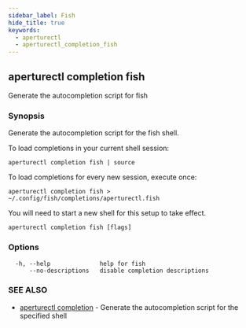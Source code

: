 ```yaml
---
sidebar_label: Fish
hide_title: true
keywords:
  - aperturectl
  - aperturectl_completion_fish
---
```


## aperturectl completion fish

Generate the autocompletion script for fish

### Synopsis

Generate the autocompletion script for the fish shell.

To load completions in your current shell session:

    aperturectl completion fish | source

To load completions for every new session, execute once:

    aperturectl completion fish > ~/.config/fish/completions/aperturectl.fish

You will need to start a new shell for this setup to take effect.

```
aperturectl completion fish [flags]
```

### Options

```
  -h, --help              help for fish
      --no-descriptions   disable completion descriptions
```

### SEE ALSO

- [aperturectl completion](/reference/aperturectl/completion/completion.md) -
  Generate the autocompletion script for the specified shell
